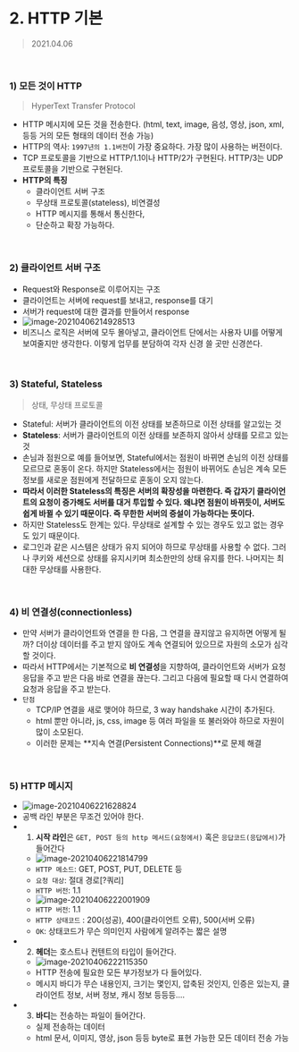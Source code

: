 # 2. HTTP 기본

> 2021.04.06

<br>

### 1) 모든 것이 HTTP

> HyperText Transfer Protocol

- HTTP 메시지에 모든 것을 전송한다. (html, text, image, 음성, 영상, json, xml, 등등 거의 모든 형태의 데이터 전송 가능)
- HTTP의 역사: `1997년의 1.1버전`이 가장 중요하다. 가장 많이 사용하는 버전이다.
- TCP 프로토콜을 기반으로 HTTP/1.1이나 HTTP/2가 구현된다. HTTP/3는 UDP 프로토콜을 기반으로 구현된다.
- **HTTP의 특징**
  - 클라이언트 서버 구조
  - 무상태 프로토콜(stateless), 비연결성
  - HTTP 메시지를 통해서 통신한다,
  - 단순하고 확장 가능하다.

<br>

### 2) 클라이언트 서버 구조

- Request와 Response로 이루어지는 구조
- 클라이언트는 서버에 request를 보내고, response를 대기
- 서버가 request에 대한 결과를 만들어서 response
- ![image-20210406214928513](C:\Users\YOUNGJOO\AppData\Roaming\Typora\typora-user-images\image-20210406214928513.png)
- 비즈니스 로직은 서버에 모두 몰아넣고, 클라이언트 단에서는 사용자 UI를 어떻게 보여줄지만 생각한다. 이렇게 업무를 분담하여 각자 신경 쓸 곳만 신경쓴다.

<br>

### 3) Stateful, Stateless

> 상태, 무상태 프로토콜

- Stateful: 서버가 클라이언트의 이전 상태를 보존하므로 이전 상태를 알고있는 것
- **Stateless**: 서버가 클라이언트의 이전 상태를 보존하지 않아서 상태를 모르고 있는 것
- 손님과 점원으로 예를 들어보면, Stateful에서는 점원이 바뀌면 손님의 이전 상태를 모르므로 혼동이 온다.
  하지만 Stateless에서는 점원이 바뀌어도 손님은 계속 모든 정보를 새로운 점원에게 전달하므로 혼동이 오지 않는다.
- **따라서 이러한 Stateless의 특징은 서버의 확장성을 마련한다. 즉 갑자기 클라이언트의 요청이 증가해도 서버를 대거 투입할 수 있다. 왜냐면 점원이 바뀌듯이, 서버도 쉽게 바뀔 수 있기 때문이다. 즉 무한한 서버의 증설이 가능하다는 뜻이다.**
- 하지만 Stateless도 한계는 있다. 무상태로 설계할 수 있는 경우도 있고 없는 경우도 있기 때문이다.
- 로그인과 같은 시스템은 상태가 유지 되어야 하므로 무상태를 사용할 수 없다. 그러나 쿠키와 세션으로 상태를 유지시키며 최소한만의 상태 유지를 한다. 나머지는 최대한 무상태를 사용한다.

<br>

### 4) 비 연결성(connectionless)

- 만약 서버가 클라이언트와 연결을 한 다음, 그 연결을 끊지않고 유지하면 어떻게 될까? 더이상 데이터를 주고 받지 않아도 계속 연결되어 있으므로 자원의 소모가 심각할 것이다.
- 따라서 HTTP에서는 기본적으로 **비 연결성**을 지향하여, 클라이언트와 서버가 요청 응답을 주고 받은 다음 바로 연결을 끊는다. 그리고 다음에 필요할 때 다시 연결하여 요청과 응답을 주고 받는다.
- `단점`
  - TCP/IP 연결을 새로 맺어야 하므로, 3 way handshake 시간이 추가된다.
  - html 뿐만 아니라, js, css, image 등 여러 파일을 또 불러와야 하므로 자원이 많이 소모된다.
  - 이러한 문제는 **지속 연결(Persistent Connections)**로 문제 해결 

<br>

### 5) HTTP 메시지

- ![image-20210406221628824](C:\Users\YOUNGJOO\AppData\Roaming\Typora\typora-user-images\image-20210406221628824.png)
- 공백 라인 부분은 무조건 있어야 한다.
- 1) **시작 라인**은 `GET, POST 등의 http 메서드(요청에서)` 혹은 `응답코드(응답에서)`가 들어간다
  - ![image-20210406221814799](C:\Users\YOUNGJOO\AppData\Roaming\Typora\typora-user-images\image-20210406221814799.png)
  - `HTTP 메소드`: GET, POST, PUT, DELETE 등
  - `요청 대상`: 절대 경로[?쿼리]
  - `HTTP 버전`: 1.1
  - ![image-20210406222001909](C:\Users\YOUNGJOO\AppData\Roaming\Typora\typora-user-images\image-20210406222001909.png)
  - `HTTP 버전`: 1.1
  - `HTTP 상태코드` : 200(성공), 400(클라이언트 오류), 500(서버 오류)
  - `OK`: 상태코드가 무슨 의미인지 사람에게 알려주는 짧은 설명
- 2) **헤더**는 호스트나 컨텐트의 타입이 들어간다.
  - ![image-20210406222115350](C:\Users\YOUNGJOO\AppData\Roaming\Typora\typora-user-images\image-20210406222115350.png)
  - HTTP 전송에 필요한 모든 부가정보가 다 들어있다.
  - 메시지 바디가 무슨 내용인지, 크기는 몇인지, 압축된 것인지, 인증은 있는지, 클라이언트 정보, 서버 정보, 캐시 정보 등등등....
- 3) **바디**는 전송하는 파일이 들어간다.
  - 실제 전송하는 데이터
  - html 문서, 이미지, 영상, json 등등 byte로 표현 가능한 모든 데이터 전송 가능

